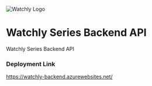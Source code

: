 ![Watchly Logo](https://watchly.tk/img/icon_192.png)

# Watchly Series Backend API
Watchly Series Backend API

### Deployment Link
https://watchly-backend.azurewebsites.net/
